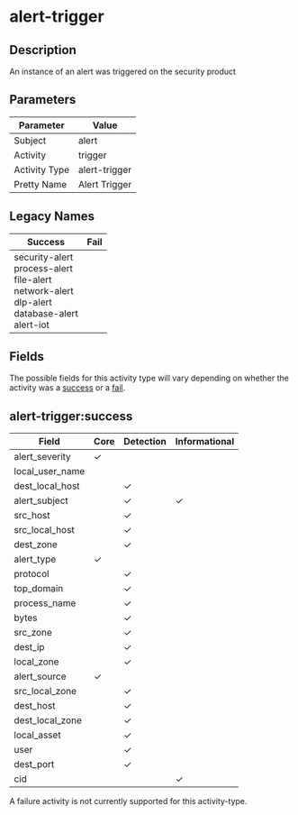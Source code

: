 alert-trigger
=============

Description
-----------
An instance of an alert was triggered on the security product

Parameters
----------
| Parameter     | Value         |
| ------------- | ------------- |
| Subject       | alert         |
| Activity      | trigger       |
| Activity Type | alert-trigger |
| Pretty Name   | Alert Trigger |

Legacy Names
------------
| Success                                                                                                        | Fail |
| -------------------------------------------------------------------------------------------------------------- | ---- |
| security-alert<br>process-alert<br>file-alert<br>network-alert<br>dlp-alert<br>database-alert<br>alert-iot<br> |      |

Fields
------

The possible fields for this activity type will vary depending on whether the activity was a [success](#alert-triggersuccess) or a [fail](#alert-triggerfail).


alert-trigger:success
---------------------

| Field           | Core     | Detection | Informational |
| --------------- | -------- | --------- | ------------- |
| alert_severity  | &#10003; |           |               |
| local_user_name |          |           |               |
| dest_local_host |          | &#10003;  |               |
| alert_subject   |          | &#10003;  | &#10003;      |
| src_host        |          | &#10003;  |               |
| src_local_host  |          | &#10003;  |               |
| dest_zone       |          | &#10003;  |               |
| alert_type      | &#10003; |           |               |
| protocol        |          | &#10003;  |               |
| top_domain      |          | &#10003;  |               |
| process_name    |          | &#10003;  |               |
| bytes           |          | &#10003;  |               |
| src_zone        |          | &#10003;  |               |
| dest_ip         |          | &#10003;  |               |
| local_zone      |          | &#10003;  |               |
| alert_source    | &#10003; |           |               |
| src_local_zone  |          | &#10003;  |               |
| dest_host       |          | &#10003;  |               |
| dest_local_zone |          | &#10003;  |               |
| local_asset     |          | &#10003;  |               |
| user            |          | &#10003;  |               |
| dest_port       |          | &#10003;  |               |
| cid             |          |           | &#10003;      |

A failure activity is not currently supported for this activity-type.